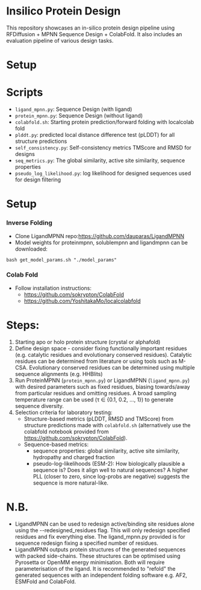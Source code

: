 # Insilico Protein Design

This repository showcases an in-silico protein design pipeline using RFDiffusion + MPNN Sequence Design + ColabFold. It also includes an evaluation pipeline of various design tasks.

# Setup



# Scripts

- `ligand_mpnn.py`: Sequence Design (with ligand)
- `protein_mpnn.py`: Sequence Design (without ligand)
- `colabfold.sh`: Starting protein prediction/forward folding with localcolab fold
- `plddt.py`: predicted local distance difference test (pLDDT) for all structure predictions
- `self_consistency.py`: Self-consistency metrics TMScore and RMSD for designs
- `seq_metrics.py`: The global similarity, active site similarity, sequence properties
- `pseudo_log_likelihood.py`: log likelihood for designed sequences used for design filtering

# Setup

### Inverse Folding 
- Clone LigandMPNN repo:https://github.com/dauparas/LigandMPNN
- Model weights for proteinmpnn, solublempnn and ligandmpnn can be downloaded:
  
```bash get_model_params.sh "./model_params"```

### Colab Fold
- Follow installation instructions:
  -  https://github.com/sokrypton/ColabFold
  -  https://github.com/YoshitakaMo/localcolabfold

# Steps:

1) Starting apo or holo protein structure (crystal or alphafold)
2) Define design space - consider fixing functionally important residues (e.g. catalytic residues and evolutionary conserved residues). Catalytic residues can be determined from literature or using tools such as M-CSA. Evolutionary conserved residues can be determined using multiple sequence alignments (e.g. HHBlits)
3) Run ProteinMPNN (`protein_mpnn.py`) or LigandMPNN (`ligand_mpnn.py`) with desired parameters such as fixed residues, biasing towards/away from particular residues and omitting residues. A broad sampling temperature range can be used (τ ∈ {0.1, 0.2, ..., 1}) to generate sequence diversity. 
4) Selection criteria for laboratory testing:
   - Structure-based metrics (pLDDT, RMSD and TMScore) from  structure predictions made with `colabfold.sh` (alternatively use the colabfold notebook provided from https://github.com/sokrypton/ColabFold).
   - Sequence-based metrics:
      - sequence properties: global similarity, active site similarity, hydropathy and charged fraction
      - pseudo-log-likelihoods (ESM-2): How biologically plausible a sequence is? Does it align well to natural sequences? A higher PLL (closer to zero, since log-probs are negative) suggests the sequence is more natural-like. 


# N.B.  

- LigandMPNN can be used to redesign active/binding site residues alone using the --redesigned_residues flag. This will only redesign specified residues and fix everything else. The ligand_mpnn.py provided is for sequence redesign fixing a specified number of residues.
- LigandMPNN outputs protein structures of the generated sequences with packed side-chains. These structures can be optimised using Pyrosetta or OpenMM energy minimisation. Both will require parameterisation of the ligand. It is recommended to "refold" the generated sequences with an independent folding software e.g. AF2, ESMFold and ColabFold. 
